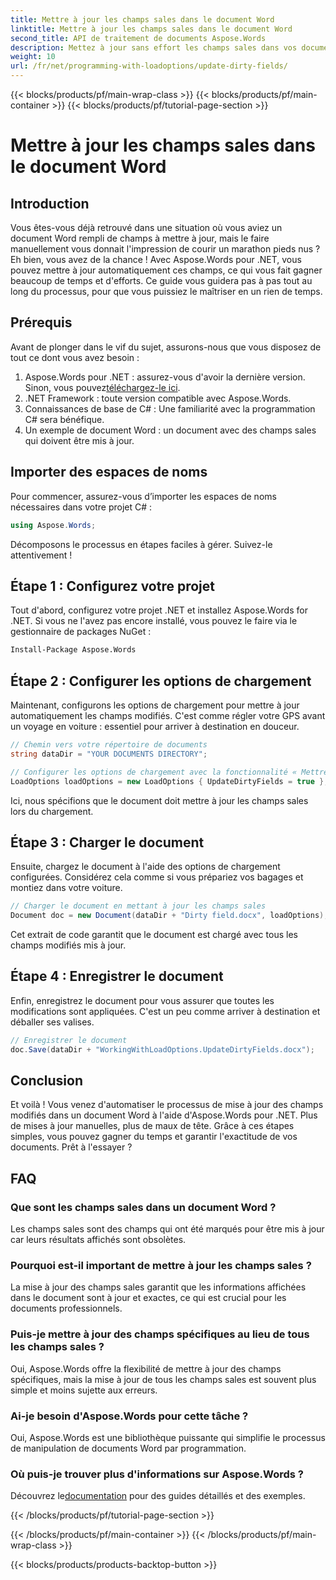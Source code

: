 ```yaml
---
title: Mettre à jour les champs sales dans le document Word
linktitle: Mettre à jour les champs sales dans le document Word
second_title: API de traitement de documents Aspose.Words
description: Mettez à jour sans effort les champs sales dans vos documents Word à l'aide d'Aspose.Words pour .NET avec ce guide complet, étape par étape.
weight: 10
url: /fr/net/programming-with-loadoptions/update-dirty-fields/
---
```


{{< blocks/products/pf/main-wrap-class >}}
{{< blocks/products/pf/main-container >}}
{{< blocks/products/pf/tutorial-page-section >}}

# Mettre à jour les champs sales dans le document Word


## Introduction

Vous êtes-vous déjà retrouvé dans une situation où vous aviez un document Word rempli de champs à mettre à jour, mais le faire manuellement vous donnait l'impression de courir un marathon pieds nus ? Eh bien, vous avez de la chance ! Avec Aspose.Words pour .NET, vous pouvez mettre à jour automatiquement ces champs, ce qui vous fait gagner beaucoup de temps et d'efforts. Ce guide vous guidera pas à pas tout au long du processus, pour que vous puissiez le maîtriser en un rien de temps.

## Prérequis

Avant de plonger dans le vif du sujet, assurons-nous que vous disposez de tout ce dont vous avez besoin :

1.  Aspose.Words pour .NET : assurez-vous d'avoir la dernière version. Sinon, vous pouvez[téléchargez-le ici](https://releases.aspose.com/words/net/).
2. .NET Framework : toute version compatible avec Aspose.Words.
3. Connaissances de base de C# : Une familiarité avec la programmation C# sera bénéfique.
4. Un exemple de document Word : un document avec des champs sales qui doivent être mis à jour.

## Importer des espaces de noms

Pour commencer, assurez-vous d’importer les espaces de noms nécessaires dans votre projet C# :

```csharp
using Aspose.Words;
```

Décomposons le processus en étapes faciles à gérer. Suivez-le attentivement !

## Étape 1 : Configurez votre projet

Tout d'abord, configurez votre projet .NET et installez Aspose.Words for .NET. Si vous ne l'avez pas encore installé, vous pouvez le faire via le gestionnaire de packages NuGet :

```bash
Install-Package Aspose.Words
```

## Étape 2 : Configurer les options de chargement

Maintenant, configurons les options de chargement pour mettre à jour automatiquement les champs modifiés. C'est comme régler votre GPS avant un voyage en voiture : essentiel pour arriver à destination en douceur.

```csharp
// Chemin vers votre répertoire de documents
string dataDir = "YOUR DOCUMENTS DIRECTORY";

// Configurer les options de chargement avec la fonctionnalité « Mettre à jour les champs modifiés »
LoadOptions loadOptions = new LoadOptions { UpdateDirtyFields = true };
```

Ici, nous spécifions que le document doit mettre à jour les champs sales lors du chargement.

## Étape 3 : Charger le document

Ensuite, chargez le document à l'aide des options de chargement configurées. Considérez cela comme si vous prépariez vos bagages et montiez dans votre voiture.

```csharp
// Charger le document en mettant à jour les champs sales
Document doc = new Document(dataDir + "Dirty field.docx", loadOptions);
```

Cet extrait de code garantit que le document est chargé avec tous les champs modifiés mis à jour.

## Étape 4 : Enregistrer le document

Enfin, enregistrez le document pour vous assurer que toutes les modifications sont appliquées. C'est un peu comme arriver à destination et déballer ses valises.

```csharp
// Enregistrer le document
doc.Save(dataDir + "WorkingWithLoadOptions.UpdateDirtyFields.docx");
```

## Conclusion

Et voilà ! Vous venez d'automatiser le processus de mise à jour des champs modifiés dans un document Word à l'aide d'Aspose.Words pour .NET. Plus de mises à jour manuelles, plus de maux de tête. Grâce à ces étapes simples, vous pouvez gagner du temps et garantir l'exactitude de vos documents. Prêt à l'essayer ?

## FAQ

### Que sont les champs sales dans un document Word ?
Les champs sales sont des champs qui ont été marqués pour être mis à jour car leurs résultats affichés sont obsolètes.

### Pourquoi est-il important de mettre à jour les champs sales ?
La mise à jour des champs sales garantit que les informations affichées dans le document sont à jour et exactes, ce qui est crucial pour les documents professionnels.

### Puis-je mettre à jour des champs spécifiques au lieu de tous les champs sales ?
Oui, Aspose.Words offre la flexibilité de mettre à jour des champs spécifiques, mais la mise à jour de tous les champs sales est souvent plus simple et moins sujette aux erreurs.

### Ai-je besoin d'Aspose.Words pour cette tâche ?
Oui, Aspose.Words est une bibliothèque puissante qui simplifie le processus de manipulation de documents Word par programmation.

### Où puis-je trouver plus d'informations sur Aspose.Words ?
 Découvrez le[documentation](https://reference.aspose.com/words/net/) pour des guides détaillés et des exemples.

{{< /blocks/products/pf/tutorial-page-section >}}

{{< /blocks/products/pf/main-container >}}
{{< /blocks/products/pf/main-wrap-class >}}

{{< blocks/products/products-backtop-button >}}
